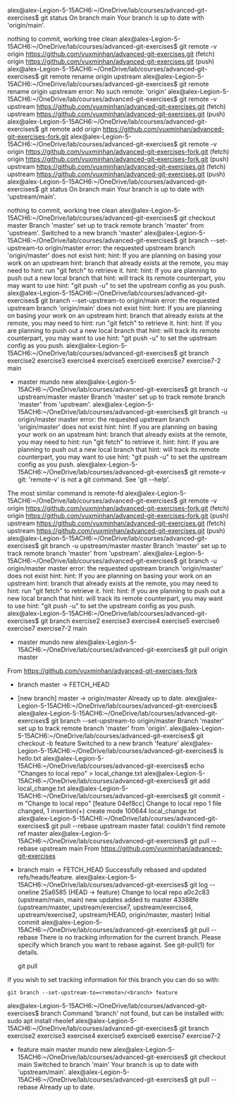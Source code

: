 alex@alex-Legion-5-15ACH6:~/OneDrive/lab/courses/advanced-git-exercises$ git status
On branch main
Your branch is up to date with 'origin/main'.

nothing to commit, working tree clean
alex@alex-Legion-5-15ACH6:~/OneDrive/lab/courses/advanced-git-exercises$ git remote -v
origin	https://github.com/vuxminhan/advanced-git-exercises.git (fetch)
origin	https://github.com/vuxminhan/advanced-git-exercises.git (push)
alex@alex-Legion-5-15ACH6:~/OneDrive/lab/courses/advanced-git-exercises$ git remote rename origin upstream
alex@alex-Legion-5-15ACH6:~/OneDrive/lab/courses/advanced-git-exercises$ git remote rename origin upstream
error: No such remote: 'origin'
alex@alex-Legion-5-15ACH6:~/OneDrive/lab/courses/advanced-git-exercises$ git remote -v
upstream	https://github.com/vuxminhan/advanced-git-exercises.git (fetch)
upstream	https://github.com/vuxminhan/advanced-git-exercises.git (push)
alex@alex-Legion-5-15ACH6:~/OneDrive/lab/courses/advanced-git-exercises$ git remote add origin https://github.com/vuxminhan/advanced-git-exercises-fork.git
alex@alex-Legion-5-15ACH6:~/OneDrive/lab/courses/advanced-git-exercises$ git remote -v
origin	https://github.com/vuxminhan/advanced-git-exercises-fork.git (fetch)
origin	https://github.com/vuxminhan/advanced-git-exercises-fork.git (push)
upstream	https://github.com/vuxminhan/advanced-git-exercises.git (fetch)
upstream	https://github.com/vuxminhan/advanced-git-exercises.git (push)
alex@alex-Legion-5-15ACH6:~/OneDrive/lab/courses/advanced-git-exercises$ git status
On branch main
Your branch is up to date with 'upstream/main'.

nothing to commit, working tree clean
alex@alex-Legion-5-15ACH6:~/OneDrive/lab/courses/advanced-git-exercises$ git checkout master
Branch 'master' set up to track remote branch 'master' from 'upstream'.
Switched to a new branch 'master'
alex@alex-Legion-5-15ACH6:~/OneDrive/lab/courses/advanced-git-exercises$ git branch --set-upstream-to origin/master
error: the requested upstream branch 'origin/master' does not exist
hint: 
hint: If you are planning on basing your work on an upstream
hint: branch that already exists at the remote, you may need to
hint: run "git fetch" to retrieve it.
hint: 
hint: If you are planning to push out a new local branch that
hint: will track its remote counterpart, you may want to use
hint: "git push -u" to set the upstream config as you push.
alex@alex-Legion-5-15ACH6:~/OneDrive/lab/courses/advanced-git-exercises$ git branch --set-upstream-to origin/main
error: the requested upstream branch 'origin/main' does not exist
hint: 
hint: If you are planning on basing your work on an upstream
hint: branch that already exists at the remote, you may need to
hint: run "git fetch" to retrieve it.
hint: 
hint: If you are planning to push out a new local branch that
hint: will track its remote counterpart, you may want to use
hint: "git push -u" to set the upstream config as you push.
alex@alex-Legion-5-15ACH6:~/OneDrive/lab/courses/advanced-git-exercises$ git branch
  exercise2
  exercise3
  exercise4
  exercise5
  exercise6
  exercise7
  exercise7-2
  main
* master
  mundo
  new
alex@alex-Legion-5-15ACH6:~/OneDrive/lab/courses/advanced-git-exercises$ git branch -u upstream/master master
Branch 'master' set up to track remote branch 'master' from 'upstream'.
alex@alex-Legion-5-15ACH6:~/OneDrive/lab/courses/advanced-git-exercises$ git branch -u origin/master master
error: the requested upstream branch 'origin/master' does not exist
hint: 
hint: If you are planning on basing your work on an upstream
hint: branch that already exists at the remote, you may need to
hint: run "git fetch" to retrieve it.
hint: 
hint: If you are planning to push out a new local branch that
hint: will track its remote counterpart, you may want to use
hint: "git push -u" to set the upstream config as you push.
alex@alex-Legion-5-15ACH6:~/OneDrive/lab/courses/advanced-git-exercises$ git remote-v
git: 'remote-v' is not a git command. See 'git --help'.

The most similar command is
	remote-fd
alex@alex-Legion-5-15ACH6:~/OneDrive/lab/courses/advanced-git-exercises$ git remote -v
origin	https://github.com/vuxminhan/advanced-git-exercises-fork.git (fetch)
origin	https://github.com/vuxminhan/advanced-git-exercises-fork.git (push)
upstream	https://github.com/vuxminhan/advanced-git-exercises.git (fetch)
upstream	https://github.com/vuxminhan/advanced-git-exercises.git (push)
alex@alex-Legion-5-15ACH6:~/OneDrive/lab/courses/advanced-git-exercises$ git branch -u upstream/master master
Branch 'master' set up to track remote branch 'master' from 'upstream'.
alex@alex-Legion-5-15ACH6:~/OneDrive/lab/courses/advanced-git-exercises$ git branch -u origin/master master
error: the requested upstream branch 'origin/master' does not exist
hint: 
hint: If you are planning on basing your work on an upstream
hint: branch that already exists at the remote, you may need to
hint: run "git fetch" to retrieve it.
hint: 
hint: If you are planning to push out a new local branch that
hint: will track its remote counterpart, you may want to use
hint: "git push -u" to set the upstream config as you push.
alex@alex-Legion-5-15ACH6:~/OneDrive/lab/courses/advanced-git-exercises$ git branch
  exercise2
  exercise3
  exercise4
  exercise5
  exercise6
  exercise7
  exercise7-2
  main
* master
  mundo
  new
alex@alex-Legion-5-15ACH6:~/OneDrive/lab/courses/advanced-git-exercises$ git pull origin master

From https://github.com/vuxminhan/advanced-git-exercises-fork
 * branch            master     -> FETCH_HEAD
 * [new branch]      master     -> origin/master
Already up to date.
alex@alex-Legion-5-15ACH6:~/OneDrive/lab/courses/advanced-git-exercises$ 
alex@alex-Legion-5-15ACH6:~/OneDrive/lab/courses/advanced-git-exercises$ git branch --set-upstream-to origin/master
Branch 'master' set up to track remote branch 'master' from 'origin'.
alex@alex-Legion-5-15ACH6:~/OneDrive/lab/courses/advanced-git-exercises$ git checkout -b feature
Switched to a new branch 'feature'
alex@alex-Legion-5-15ACH6:~/OneDrive/lab/courses/advanced-git-exercises$ ls
hello.txt
alex@alex-Legion-5-15ACH6:~/OneDrive/lab/courses/advanced-git-exercises$ echo "Changes to local repo" > local_change.txt
alex@alex-Legion-5-15ACH6:~/OneDrive/lab/courses/advanced-git-exercises$ git add local_change.txt
alex@alex-Legion-5-15ACH6:~/OneDrive/lab/courses/advanced-git-exercises$ git commit -m "Change to local repo"
[feature 04ef8cc] Change to local repo
 1 file changed, 1 insertion(+)
 create mode 100644 local_change.txt
alex@alex-Legion-5-15ACH6:~/OneDrive/lab/courses/advanced-git-exercises$ git pull --rebase upstream master
fatal: couldn't find remote ref master
alex@alex-Legion-5-15ACH6:~/OneDrive/lab/courses/advanced-git-exercises$ git pull --rebase upstream main
From https://github.com/vuxminhan/advanced-git-exercises
 * branch            main       -> FETCH_HEAD
Successfully rebased and updated refs/heads/feature.
alex@alex-Legion-5-15ACH6:~/OneDrive/lab/courses/advanced-git-exercises$ git log --oneline
25a6585 (HEAD -> feature) Change to local repo
a0c2c83 (upstream/main, main) new updates added to master
43388fe (upstream/master, upstream/exercise7, upstream/exercise4, upstream/exercise2, upstream/HEAD, origin/master, master) Initial commit
alex@alex-Legion-5-15ACH6:~/OneDrive/lab/courses/advanced-git-exercises$ git pull --rebase
There is no tracking information for the current branch.
Please specify which branch you want to rebase against.
See git-pull(1) for details.

    git pull <remote> <branch>

If you wish to set tracking information for this branch you can do so with:

    git branch --set-upstream-to=<remote>/<branch> feature

alex@alex-Legion-5-15ACH6:~/OneDrive/lab/courses/advanced-git-exercises$ branch
Command 'branch' not found, but can be installed with:
sudo apt install rheolef
alex@alex-Legion-5-15ACH6:~/OneDrive/lab/courses/advanced-git-exercises$ git branch
  exercise2
  exercise3
  exercise4
  exercise5
  exercise6
  exercise7
  exercise7-2
* feature
  main
  master
  mundo
  new
alex@alex-Legion-5-15ACH6:~/OneDrive/lab/courses/advanced-git-exercises$ git checkout main
Switched to branch 'main'
Your branch is up to date with 'upstream/main'.
alex@alex-Legion-5-15ACH6:~/OneDrive/lab/courses/advanced-git-exercises$ git pull --rebase
Already up to date.

